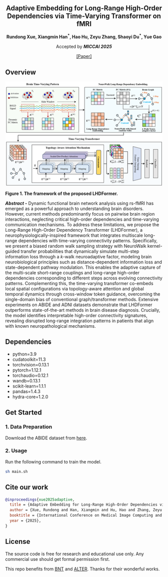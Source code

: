 <div align="center">
<h2>Adaptive Embedding for Long-Range High-Order Dependencies via Time-Varying Transformer on fMRI</h2>

<p align="center">
  <b>Rundong Xue, Xiangmin Han<sup>*</sup>, Hao Hu, Zeyu Zhang, Shaoyi Du<sup>*</sup>, Yue Gao</b>
</p>

Accepted by _**MICCAI 2025**_

[[Paper]](https://papers.miccai.org/miccai-2025/paper/0949_paper.pdf)

</div>

## Overview
<div align="center">
    <img src="figures/pipeline.png">
</div>


**Figure 1. The framework of the proposed LHDFormer.**


**_Abstract -_** Dynamic functional brain network analysis using rs-fMRI has emerged as a powerful approach to understanding brain disorders. However, current methods predominantly focus on pairwise brain region interactions, neglecting critical high-order dependencies and time-varying communication mechanisms. To address these limitations, we propose the Long-Range High-Order Dependency Transformer (LHDFormer), a neurophysiologically-inspired framework that integrates multiscale long-range dependencies with time-varying connectivity patterns. Specifically, we present a biased random walk sampling strategy with NeuroWalk kernel-guided transfer probabilities that dynamically simulate multi-step information loss through a $k$-walk neuroadaptive factor, modeling brain neurobiological principles such as distance-dependent information loss and state-dependent pathway modulation. This enables the adaptive capture of the multi-scale short-range couplings and long-range high-order dependencies corresponding to different steps across evolving connectivity patterns. Complementing this, the time-varying transformer co-embeds local spatial configurations via topology-aware attention and global temporal dynamics through cross-window token guidance, overcoming the single-domain bias of conventional graph/transformer methods. Extensive experiments on ABIDE and ADNI datasets demonstrate that LHDFormer outperforms state-of-the-art methods in brain disease diagnosis. Crucially, the model identifies interpretable high-order connectivity signatures, revealing disrupted long-range integration patterns in patients that align with known neuropathological mechanisms.

## Dependencies

  - python=3.9
  - cudatoolkit=11.3
  - torchvision=0.13.1
  - pytorch=1.12.1
  - torchaudio=0.12.1
  - wandb=0.13.1
  - scikit-learn=1.1.1
  - pandas=1.4.3
  - hydra-core=1.2.0

## Get Started
### 1. Data Preparation
Download the ABIDE dataset from [here](https://drive.google.com/file/d/14UGsikYH_SQ-d_GvY2Um2oEHw3WNxDY3/view?usp=sharing).

### 2. Usage
Run the following command to train the model.
```bash
sh main.sh
```

## Cite our work
```bibtex
@inproceedings{xue2025adaptive,
  title = {Adaptive Embedding for Long-Range High-Order Dependencies via Time-Varying Transformer on fMRI},
  author = {Xue, Rundong and Han, Xiangmin and Hu, Hao and Zhang, Zeyu and Du, Shaoyi and Gao, Yue},
  booktitle = {International Conference on Medical Image Computing and Computer-Assisted Intervention},
  year = {2025},
}
```

## License
The source code is free for research and educational use only. Any commercial use should get formal permission first.

This repo benefits from [BNT](https://github.com/Wayfear/BrainNetworkTransformer) and [ALTER](https://github.com/yushuowiki/ALTER). Thanks for their wonderful works.
